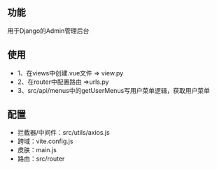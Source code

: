 ## 功能
用于Django的Admin管理后台
## 使用
* 1、在views中创建.vue文件 => view.py
* 2、在router中配置路由 =>urls.py
* 3、src/api/menus中的getUserMenus写用户菜单逻辑，获取用户菜单
## 配置
* 拦截器/中间件：src/utils/axios.js
* 跨域：vite.config.js
* 皮肤：main.js
* 路由：src/router
